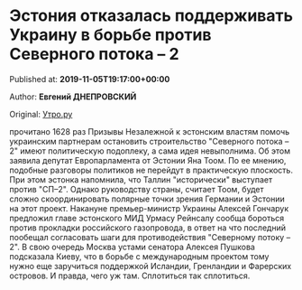 
# Эстония отказалась поддерживать Украину в борьбе против Северного потока – 2

Published at: **2019-11-05T19:17:00+00:00**

Author: **Евгений ДНЕПРОВСКИЙ**

Original: [Утро.ру](https://utro.ru/politics/2019/11/05/1423409.shtml)

прочитано 1628 раз
Призывы Незалежной к эстонским властям помочь украинским партнерам остановить строительство "Северного потока – 2" имеют политическую подоплеку, а сама идея невыполнима. Об этом заявила депутат Европарламента от Эстонии Яна Тоом.
По ее мнению, подобные разговоры политиков не перейдут в практическую плоскость.
При этом эстонка напомнила, что Таллин "исторически" выступает против "СП–2". Однако руководству страны, считает Тоом, будет сложно скоординировать полярные точки зрения Германии и Эстонии на этот проект.
Накануне премьер-министр Украины Алексей Гончарук предложил главе эстонского МИД Урмасу Рейнсалу сообща бороться против прокладки российского газопровода, в ответ на что последний пообещал согласовать шаги для противодействия "Северному потоку – 2". В свою очередь Москва устами сенатора Алексея Пушкова подсказала Киеву, что в борьбе с международным проектом тому нужно еще заручиться поддержкой Исландии, Гренландии и Фарерских островов.
И правда, чего уж там. Сплотиться так сплотиться.
